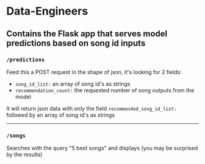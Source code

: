# Data-Engineers
## Contains the Flask app that serves model predictions based on song id inputs

### `/predictions`
Feed this a POST request in the shape of json, it's looking for 2 fields:
 - `song_id_list:` an array of song id's as strings
 - `recommendation_count:` the requested number of song outputs from the model

It will return json data with only the field `recommended_song_id_list:` followed by an array of song id's as strings

---

### `/songs`
Searches with the query "5 best songs" and displays (you may be surprised by the results)  
